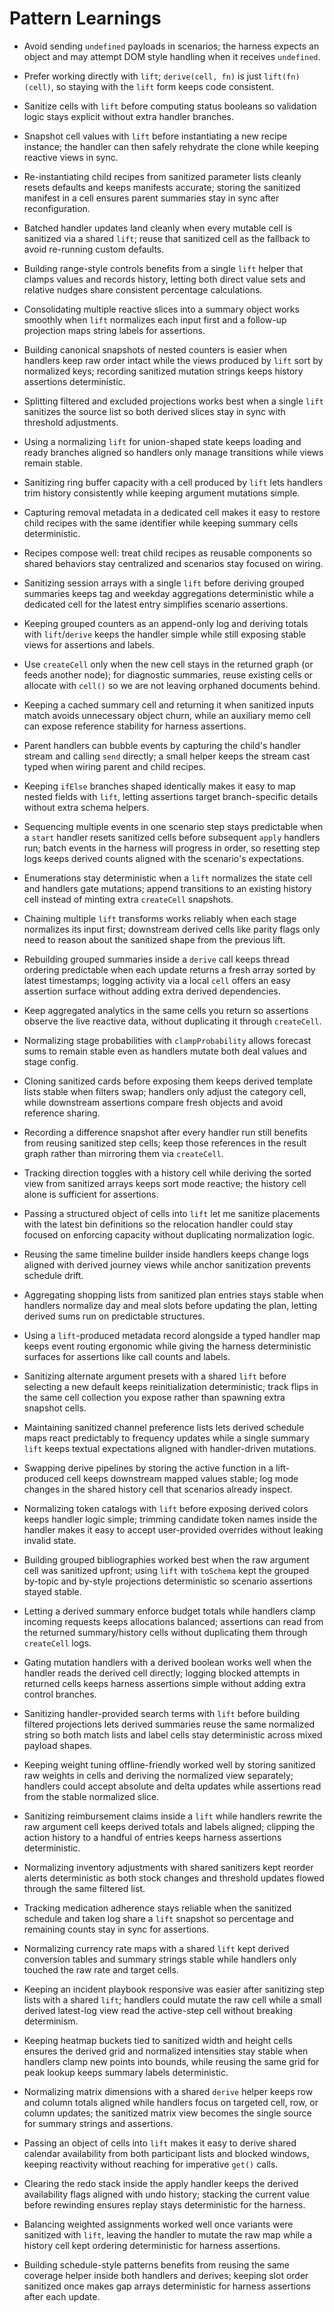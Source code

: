# Pattern Learnings

- Avoid sending `undefined` payloads in scenarios; the harness expects an object
  and may attempt DOM style handling when it receives `undefined`.
- Prefer working directly with `lift`; `derive(cell, fn)` is just
  `lift(fn)(cell)`, so staying with the `lift` form keeps code consistent.
- Sanitize cells with `lift` before computing status booleans so validation
  logic stays explicit without extra handler branches.
- Snapshot cell values with `lift` before instantiating a new recipe instance;
  the handler can then safely rehydrate the clone while keeping reactive views
  in sync.
- Re-instantiating child recipes from sanitized parameter lists cleanly resets
  defaults and keeps manifests accurate; storing the sanitized manifest in a
  cell ensures parent summaries stay in sync after reconfiguration.
- Batched handler updates land cleanly when every mutable cell is sanitized via
  a shared `lift`; reuse that sanitized cell as the fallback to avoid re-running
  custom defaults.
- Building range-style controls benefits from a single `lift` helper that clamps
  values and records history, letting both direct value sets and relative nudges
  share consistent percentage calculations.
- Consolidating multiple reactive slices into a summary object works smoothly
  when `lift` normalizes each input first and a follow-up projection maps string
  labels for assertions.
- Building canonical snapshots of nested counters is easier when handlers keep
  raw order intact while the views produced by `lift` sort by normalized keys;
  recording sanitized mutation strings keeps history assertions deterministic.
- Splitting filtered and excluded projections works best when a single `lift`
  sanitizes the source list so both derived slices stay in sync with threshold
  adjustments.
- Using a normalizing `lift` for union-shaped state keeps loading and ready
  branches aligned so handlers only manage transitions while views remain
  stable.
- Sanitizing ring buffer capacity with a cell produced by `lift` lets handlers
  trim history consistently while keeping argument mutations simple.
- Capturing removal metadata in a dedicated cell makes it easy to restore child
  recipes with the same identifier while keeping summary cells deterministic.
- Recipes compose well: treat child recipes as reusable components so shared
  behaviors stay centralized and scenarios stay focused on wiring.
- Sanitizing session arrays with a single `lift` before deriving grouped
  summaries keeps tag and weekday aggregations deterministic while a dedicated
  cell for the latest entry simplifies scenario assertions.
- Keeping grouped counters as an append-only log and deriving totals with
  `lift`/`derive` keeps the handler simple while still exposing stable views for
  assertions and labels.
- Use `createCell` only when the new cell stays in the returned graph (or feeds
  another node); for diagnostic summaries, reuse existing cells or allocate with
  `cell()` so we are not leaving orphaned documents behind.
- Keeping a cached summary cell and returning it when sanitized inputs match
  avoids unnecessary object churn, while an auxiliary memo cell can expose
  reference stability for harness assertions.
- Parent handlers can bubble events by capturing the child's handler stream and
  calling `send` directly; a small helper keeps the stream cast typed when
  wiring parent and child recipes.
- Keeping `ifElse` branches shaped identically makes it easy to map nested
  fields with `lift`, letting assertions target branch-specific details without
  extra schema helpers.
- Sequencing multiple events in one scenario step stays predictable when a
  `start` handler resets sanitized cells before subsequent `apply` handlers run;
  batch events in the harness will progress in order, so resetting step logs
  keeps derived counts aligned with the scenario's expectations.
- Enumerations stay deterministic when a `lift` normalizes the state cell and
  handlers gate mutations; append transitions to an existing history cell
  instead of minting extra `createCell` snapshots.
- Chaining multiple `lift` transforms works reliably when each stage normalizes
  its input first; downstream derived cells like parity flags only need to
  reason about the sanitized shape from the previous lift.
- Rebuilding grouped summaries inside a `derive` call keeps thread ordering
  predictable when each update returns a fresh array sorted by latest
  timestamps; logging activity via a local `cell` offers an easy assertion
  surface without adding extra derived dependencies.
- Keep aggregated analytics in the same cells you return so assertions observe
  the live reactive data, without duplicating it through `createCell`.
- Normalizing stage probabilities with `clampProbability` allows forecast sums
  to remain stable even as handlers mutate both deal values and stage config.
- Cloning sanitized cards before exposing them keeps derived template lists
  stable when filters swap; handlers only adjust the category cell, while
  downstream assertions compare fresh objects and avoid reference sharing.
- Recording a difference snapshot after every handler run still benefits from
  reusing sanitized step cells; keep those references in the result graph rather
  than mirroring them via `createCell`.
- Tracking direction toggles with a history cell while deriving the sorted view
  from sanitized arrays keeps sort mode reactive; the history cell alone is
  sufficient for assertions.
- Passing a structured object of cells into `lift` let me sanitize placements
  with the latest bin definitions so the relocation handler could stay focused
  on enforcing capacity without duplicating normalization logic.
- Reusing the same timeline builder inside handlers keeps change logs aligned
  with derived journey views while anchor sanitization prevents schedule drift.

- Aggregating shopping lists from sanitized plan entries stays stable when
  handlers normalize day and meal slots before updating the plan, letting
  derived sums run on predictable structures.
- Using a `lift`-produced metadata record alongside a typed handler map keeps
  event routing ergonomic while giving the harness deterministic surfaces for
  assertions like call counts and labels.
- Sanitizing alternate argument presets with a shared `lift` before selecting a
  new default keeps reinitialization deterministic; track flips in the same cell
  collection you expose rather than spawning extra snapshot cells.
- Maintaining sanitized channel preference lists lets derived schedule maps
  react predictably to frequency updates while a single summary `lift` keeps
  textual expectations aligned with handler-driven mutations.
- Swapping derive pipelines by storing the active function in a lift-produced
  cell keeps downstream mapped values stable; log mode changes in the shared
  history cell that scenarios already inspect.
- Normalizing token catalogs with `lift` before exposing derived colors keeps
  handler logic simple; trimming candidate token names inside the handler makes
  it easy to accept user-provided overrides without leaking invalid state.
- Building grouped bibliographies worked best when the raw argument cell was
  sanitized upfront; using `lift` with `toSchema` kept the grouped by-topic and
  by-style projections deterministic so scenario assertions stayed stable.
- Letting a derived summary enforce budget totals while handlers clamp incoming
  requests keeps allocations balanced; assertions can read from the returned
  summary/history cells without duplicating them through `createCell` logs.
- Gating mutation handlers with a derived boolean works well when the handler
  reads the derived cell directly; logging blocked attempts in returned cells
  keeps harness assertions simple without adding extra control branches.
- Sanitizing handler-provided search terms with `lift` before building filtered
  projections lets derived summaries reuse the same normalized string so both
  match lists and label cells stay deterministic across mixed payload shapes.
- Keeping weight tuning offline-friendly worked well by storing sanitized raw
  weights in cells and deriving the normalized view separately; handlers could
  accept absolute and delta updates while assertions read from the stable
  normalized slice.
- Sanitizing reimbursement claims inside a `lift` while handlers rewrite the raw
  argument cell keeps derived totals and labels aligned; clipping the action
  history to a handful of entries keeps harness assertions deterministic.
- Normalizing inventory adjustments with shared sanitizers kept reorder alerts
  deterministic as both stock changes and threshold updates flowed through the
  same filtered list.
- Tracking medication adherence stays reliable when the sanitized schedule and
  taken log share a `lift` snapshot so percentage and remaining counts stay in
  sync for assertions.
- Normalizing currency rate maps with a shared `lift` kept derived conversion
  tables and summary strings stable while handlers only touched the raw rate and
  target cells.
- Keeping an incident playbook responsive was easier after sanitizing step lists
  with a shared `lift`; handlers could mutate the raw cell while a small derived
  latest-log view read the active-step cell without breaking determinism.
- Keeping heatmap buckets tied to sanitized width and height cells ensures the
  derived grid and normalized intensities stay stable when handlers clamp new
  points into bounds, while reusing the same grid for peak lookup keeps summary
  labels deterministic.
- Normalizing matrix dimensions with a shared `derive` helper keeps row and
  column totals aligned while handlers focus on targeted cell, row, or column
  updates; the sanitized matrix view becomes the single source for summary
  strings and assertions.
- Passing an object of cells into `lift` makes it easy to derive shared calendar
  availability from both participant lists and blocked windows, keeping
  reactivity without reaching for imperative `get()` calls.
- Clearing the redo stack inside the apply handler keeps the derived
  availability flags aligned with undo history; stacking the current value
  before rewinding ensures replay stays deterministic for the harness.
- Balancing weighted assignments worked well once variants were sanitized with
  `lift`, leaving the handler to mutate the raw map while a history cell kept
  ordering deterministic for harness assertions.
- Building schedule-style patterns benefits from reusing the same coverage
  helper inside both handlers and derives; keeping slot order sanitized once
  makes gap arrays deterministic for harness assertions after each update.
